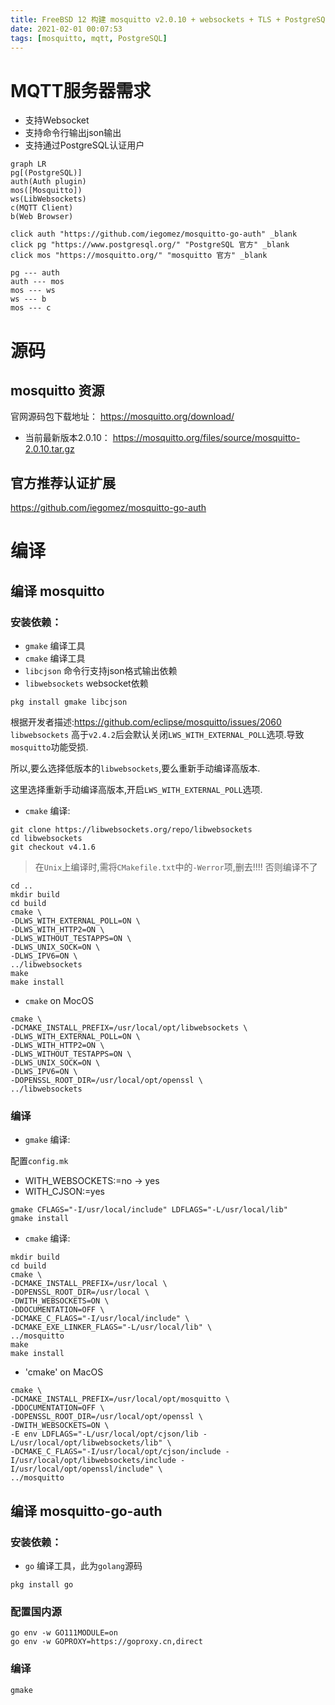 ```yaml
---
title: FreeBSD 12 构建 mosquitto v2.0.10 + websockets + TLS + PostgreSQL认证 
date: 2021-02-01 00:07:53
tags: [mosquitto, mqtt, PostgreSQL]
---
```


# MQTT服务器需求

- 支持Websocket
- 支持命令行输出json输出
- 支持通过PostgreSQL认证用户

```mermaid
graph LR
pg[(PostgreSQL)]
auth(Auth plugin)
mos([Mosquitto])
ws(LibWebsockets)
c(MQTT Client)
b(Web Browser)

click auth "https://github.com/iegomez/mosquitto-go-auth" _blank
click pg "https://www.postgresql.org/" "PostgreSQL 官方" _blank
click mos "https://mosquitto.org/" "mosquitto 官方" _blank

pg --- auth
auth --- mos
mos --- ws
ws --- b
mos --- c
```

# 源码

## mosquitto 资源

官网源码包下载地址： https://mosquitto.org/download/

- 当前最新版本2.0.10： https://mosquitto.org/files/source/mosquitto-2.0.10.tar.gz

## 官方推荐认证扩展

https://github.com/iegomez/mosquitto-go-auth

# 编译

## 编译 mosquitto

### 安装依赖：

- `gmake` 编译工具
- `cmake` 编译工具
- `libcjson` 命令行支持json格式输出依赖
- `libwebsockets` websocket依赖

```shell
pkg install gmake libcjson
```

根据开发者描述:https://github.com/eclipse/mosquitto/issues/2060
`libwebsockets` 高于`v2.4.2`后会默认关闭`LWS_WITH_EXTERNAL_POLL`选项.导致`mosquitto`功能受损.

所以,要么选择低版本的`libwebsockets`,要么重新手动编译高版本.

这里选择重新手动编译高版本,开启`LWS_WITH_EXTERNAL_POLL`选项.

* `cmake` 编译:

```shell
git clone https://libwebsockets.org/repo/libwebsockets
cd libwebsockets
git checkout v4.1.6
```
> 在`Unix`上编译时,需将`CMakefile.txt`中的`-Werror`项,删去!!!!
> 否则编译不了
```shell
cd ..
mkdir build
cd build
cmake \
-DLWS_WITH_EXTERNAL_POLL=ON \
-DLWS_WITH_HTTP2=ON \
-DLWS_WITHOUT_TESTAPPS=ON \
-DLWS_UNIX_SOCK=ON \
-DLWS_IPV6=ON \
../libwebsockets
make
make install
```

- `cmake` on MocOS
```shell
cmake \
-DCMAKE_INSTALL_PREFIX=/usr/local/opt/libwebsockets \
-DLWS_WITH_EXTERNAL_POLL=ON \
-DLWS_WITH_HTTP2=ON \
-DLWS_WITHOUT_TESTAPPS=ON \
-DLWS_UNIX_SOCK=ON \
-DLWS_IPV6=ON \
-DOPENSSL_ROOT_DIR=/usr/local/opt/openssl \
../libwebsockets
```

### 编译

* `gmake` 编译:

配置`config.mk`

- WITH_WEBSOCKETS:=no -> yes
- WITH_CJSON:=yes

```shell
gmake CFLAGS="-I/usr/local/include" LDFLAGS="-L/usr/local/lib"
gmake install
```

* `cmake` 编译:

```shell
mkdir build
cd build
cmake \
-DCMAKE_INSTALL_PREFIX=/usr/local \
-DOPENSSL_ROOT_DIR=/usr/local \
-DWITH_WEBSOCKETS=ON \
-DDOCUMENTATION=OFF \
-DCMAKE_C_FLAGS="-I/usr/local/include" \
-DCMAKE_EXE_LINKER_FLAGS="-L/usr/local/lib" \
../mosquitto
make
make install
```

- 'cmake' on MacOS
```shell
cmake \
-DCMAKE_INSTALL_PREFIX=/usr/local/opt/mosquitto \
-DDOCUMENTATION=OFF \
-DOPENSSL_ROOT_DIR=/usr/local/opt/openssl \
-DWITH_WEBSOCKETS=ON \
-E env LDFLAGS="-L/usr/local/opt/cjson/lib -L/usr/local/opt/libwebsockets/lib" \
-DCMAKE_C_FLAGS="-I/usr/local/opt/cjson/include -I/usr/local/opt/libwebsockets/include -I/usr/local/opt/openssl/include" \
../mosquitto
```

## 编译 mosquitto-go-auth

### 安装依赖：

- `go` 编译工具，此为`golang`源码

```shell
pkg install go
```

### 配置国内源

```shell
go env -w GO111MODULE=on
go env -w GOPROXY=https://goproxy.cn,direct
```

### 编译

```shell
gmake
```
